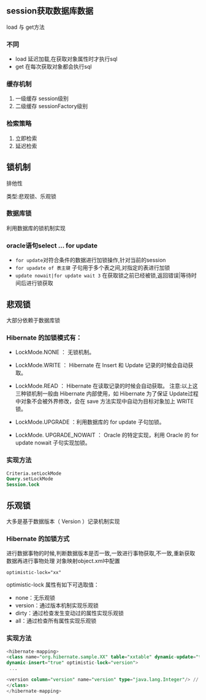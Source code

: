 ## session获取数据库数据
load 与 get方法

### 不同

- load 延迟加载,在获取对象属性时才执行sql
- get 在每次获取对象都会执行sql

### 缓存机制
1. 一级缓存 session级别
2. 二级缓存 sessionFactory级别

### 检索策略
1. 立即检索
2. 延迟检索

## 锁机制

排他性

类型:悲观锁、乐观锁

### 数据库锁
利用数据库的锁机制实现
### oracle语句select ... for update
- `for update`对符合条件的数据进行加锁操作,针对当前的session
- `for upadate of 表主键` 子句用于多个表之间,对指定的表进行加锁
- `update nowait|for update wait 3` 在获取锁之前已经被锁,返回错误|等待时间后进行锁获取

## 悲观锁
大部分依赖于数据库锁

### Hibernate 的加锁模式有：
- LockMode.NONE ： 无锁机制。
- LockMode.WRITE ： Hibernate 在 Insert 和 Update 记录的时候会自动获取。
- LockMode.READ ： Hibernate 在读取记录的时候会自动获取。
注意:以上这三种锁机制一般由 Hibernate 内部使用，如 Hibernate 为了保证 Update过程中对象不会被外界修改，会在 save 方法实现中自动为目标对象加上 WRITE 锁。

- LockMode.UPGRADE ：利用数据库的 for update 子句加锁。
- LockMode. UPGRADE_NOWAIT ： Oracle 的特定实现，利用 Oracle 的 for update nowait 子句实现加锁。

### 实现方法
```sql
Criteria.setLockMode
Query.setLockMode
Session.lock

```

## 乐观锁
大多是基于数据版本（ Version ）记录机制实现

### Hibernate 的加锁方式
进行数据事物的时候,判断数据版本是否一致,一致进行事物获取,不一致,重新获取数据再进行事物处理
对象映射object.xml中配置

`optimistic-lock="xx"`

optimistic-lock 属性有如下可选取值：

- none：无乐观锁
- version：通过版本机制实现乐观锁
- dirty：通过检查发生变动过的属性实现乐观锁
- all：通过检查所有属性实现乐观锁

### 实现方法
```sql
<hibernate-mapping>
<class name="org.hibernate.sample.XX" table="xxtable" dynamic-update="true"
dynamic-insert="true" optimistic-lock="version">
 ...

<version column="version" name="version" type="java.lang.Integer"/> // 操作事物时,对字段值进行累加   版本字段必须放在主键映射之后
</class>
</hibernate-mapping>

```



